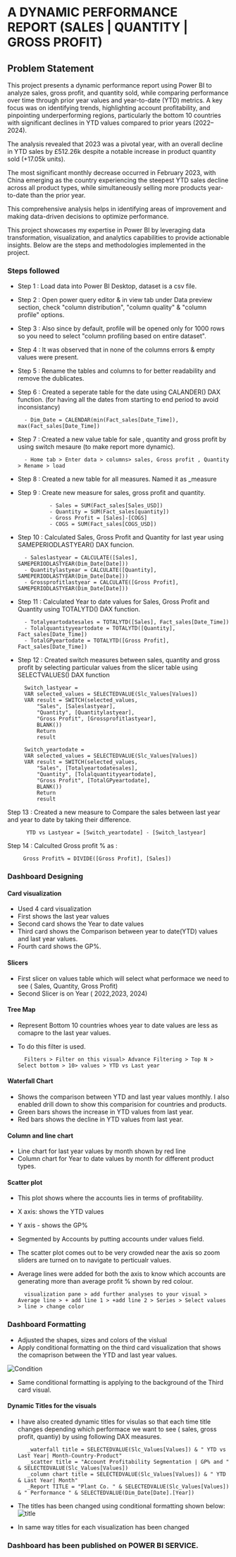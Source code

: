 
# A DYNAMIC PERFORMANCE REPORT (SALES | QUANTITY | GROSS PROFIT)


## Problem Statement
This project presents a dynamic performance report using Power BI to analyze sales, gross profit, and quantity sold, while comparing performance over time through prior year values and year-to-date (YTD) metrics. A key focus was on identifying trends, highlighting account profitability, and pinpointing underperforming regions, particularly the bottom 10 countries with significant declines in YTD values compared to prior years (2022–2024). 

The analysis revealed that 2023 was a pivotal year, with an overall decline in YTD sales by £512.26k despite a notable increase in product quantity sold (+17.05k units). 

The most significant monthly decrease occurred in February 2023, with China emerging as the country experiencing the steepest YTD sales decline across all product types, while simultaneously selling more products year-to-date than the prior year. 

This comprehensive analysis helps in identifying areas of improvement and making data-driven decisions to optimize performance.

This project showcases my expertise in Power BI by leveraging data transformation, visualization, and analytics capabilities to provide actionable insights. Below are the steps and methodologies implemented in the project.



### Steps followed 

- Step 1 : Load data into Power BI Desktop, dataset is a csv file.
- Step 2 : Open power query editor & in view tab under Data preview section, check "column distribution", "column quality" & "column profile" options.
- Step 3 : Also since by default, profile will be opened only for 1000 rows so you need to select "column profiling based on entire dataset".
- Step 4 : It was observed that in none of the columns errors & empty values were present. 
- Step 5 : Rename the tables and columns to for better readability and remove the dublicates.  
- Step 6 : Created a seperate table for the date using CALANDER() DAX function. (for having all the dates from starting to end period to avoid inconsistancy)
        
        - Dim_Date = CALENDAR(min(Fact_sales[Date_Time]), max(Fact_sales[Date_Time])
- Step 7 : Created a new value table for sale , quantity and gross profit by using switch mesaure (to make report more dynamic).
        
        - Home tab > Enter data > columns> sales, Gross profit , Quantity > Rename > load

- Step 8 : Created a new table for all measures. Named it as _measure
- Step 9 : Create new measure for sales, gross profit and quantity. 
        
                - Sales = SUM(Fact_sales[Sales_USD])
                - Quantity = SUM(Fact_sales[quantity])
                - Gross Profit = [Sales]-[COGS]
                - COGS = SUM(Fact_sales[COGS_USD])
 
- Step 10 : Calculated Sales, Gross Profit and Quantity for last year using SAMEPERIODLASTYEAR() DAX funcion.
        
        - Saleslastyear = CALCULATE([Sales], SAMEPERIODLASTYEAR(Dim_Date[Date]))
        - Quantitylastyear = CALCULATE([Quantity], SAMEPERIODLASTYEAR(Dim_Date[Date]))
        - Grossprofitlastyear = CALCULATE([Gross Profit], SAMEPERIODLASTYEAR(Dim_Date[Date]))
- Step 11 : Calculated Year to date values for Sales, Gross Profit and Quantity using TOTALYTD() DAX function.
   
        - Totalyeartodatesales = TOTALYTD([Sales], Fact_sales[Date_Time])
        - Tolalquantityyeartodate = TOTALYTD([Quantity], Fact_sales[Date_Time])
        - TotalGPyeartodate = TOTALYTD([Gross Profit], Fact_sales[Date_Time]) 

- Step 12 : Created switch measures between sales, quantity and gross profit by selecting particular values from the slicer table using SELECTVALUES() DAX function  
         
        
        Switch_lastyear = 
        VAR selected_values = SELECTEDVALUE(Slc_Values[Values])
        VAR result = SWITCH(selected_values, 
            "Sales", [Saleslastyear],
            "Quantity", [Quantitylastyear],
            "Gross Profit", [Grossprofitlastyear],
            BLANK())
            Return 
            result
                                          
        Switch_yeartodate = 
        VAR selected_values = SELECTEDVALUE(Slc_Values[Values])
        VAR result = SWITCH(selected_values, 
            "Sales", [Totalyeartodatesales],
            "Quantity", [Tolalquantityyeartodate],
            "Gross Profit", [TotalGPyeartodate],
            BLANK())
            Return 
            result
Step 13 : Created a new measure to Compare the sales between last year and year to date by taking their difference. 
   
          YTD vs Lastyear = [Switch_yeartodate] - [Switch_lastyear]
Step 14 : Calculted Gross profit % as : 
         
         Gross Profit% = DIVIDE([Gross Profit], [Sales])

### Dashboard Designing 
#### Card visualization
- Used 4 card visualization
- First shows the last year values 
- Second card shows the Year to date values
- Third card shows the Comparison between year to date(YTD) values and last year values. 
- Fourth card shows the GP%. 
#### Slicers 
- First slicer on values table which will select what performace we need to see ( Sales, Quantity, Gross Profit)
- Second Slicer is on Year ( 2022,2023, 2024)

#### Tree Map 
- Represent Bottom 10 countries whoes year to date values are less as comapre to the last year values. 
- To do this filter is used.
        
        Filters > Filter on this visual> Advance Filtering > Top N > Select bottom > 10> values > YTD vs Last year 

#### Waterfall Chart 
- Shows the comparison between YTD and last year values monthly. I also enabled drill down to show this comparision for countries and products. 
- Green bars shows the increase in YTD values from last year. 
- Red bars shows the decline in YTD values from last year. 

#### Column and line chart
- Line chart for last year values by month shown by red line 
- Column chart for Year to date values by month for different product types. 

#### Scatter plot 
- This plot shows where the accounts lies in terms of profitability. 
- X axis: shows the YTD values 
- Y axis - shows the GP% 
- Segmented by Accounts by putting accounts under values field. 
- The scatter plot comes out to be very crowded near the axis so zoom sliders are turned on to navigate to perticualr values. 
- Average lines were added for both the axis to know which accounts are generating more than average profit % shown by red colour. 
          
        visualization pane > add further analyses to your visual > Average line > + add line 1 > +add line 2 > Series > Select values > line > change color 

### Dashboard Formatting 
- Adjusted the shapes, sizes and colors of the vislual 
- Apply conditional formatting on the third card visualization that shows the comaprison between the YTD and last year values. 

![Condition](https://github.com/user-attachments/assets/72961fb5-62eb-4231-bc94-12d6ecbaa346)

- Same conditional formatting is applying to the background of the Third card visual. 
#### Dynamic Titles for the visuals
- I have also created dynamic titles for visulas so that each time title changes depending which performace we want to see ( sales, gross profit, quantiy) by using following DAX measures. 
         
         _waterfall title = SELECTEDVALUE(Slc_Values[Values]) & " YTD vs Last Year| Month-Country-Product"
         _scatter title = "Account Profitability Segmentation | GP% and " & SELECTEDVALUE(Slc_Values[Values]) 
         _column chart title = SELECTEDVALUE(Slc_Values[Values]) & " YTD & Last Year| Month"
         _Report TITLE = "Plant Co. " & SELECTEDVALUE(Slc_Values[Values]) & " Performance " & SELECTEDVALUE(Dim_Date[Date].[Year])
        
- The titles has been changed using conditional formatting shown below:
![title ](https://github.com/user-attachments/assets/56358c33-7735-4c7a-83d3-e6b92992b897)

- In same way titles for each visualization has been changed

### Dashboard has been published on POWER BI SERVICE. 
